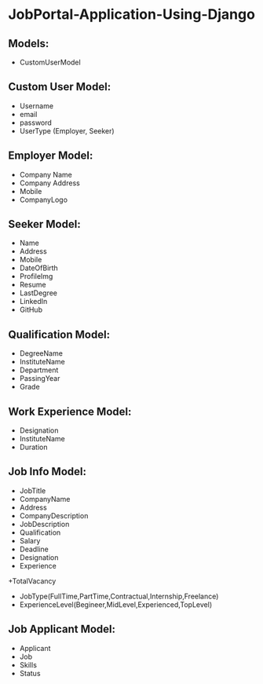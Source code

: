 # JobPortal-Application-Using-Django

## Models:
+ CustomUserModel

## Custom User Model:
+ Username
+ email
+ password
+ UserType (Employer, Seeker)

## Employer Model:
+ Company Name
+ Company Address
+ Mobile
+ CompanyLogo

## Seeker Model:
+ Name
+ Address
+ Mobile
+ DateOfBirth
+ ProfileImg
+ Resume
+ LastDegree
+ LinkedIn
+ GitHub

## Qualification Model:
+ DegreeName
+ InstituteName
+ Department
+ PassingYear
+ Grade

## Work Experience Model:
+ Designation
+ InstituteName
+ Duration

## Job Info Model:
+ JobTitle
+ CompanyName
+ Address
+ CompanyDescription
+ JobDescription
+ Qualification
+ Salary
+ Deadline
+ Designation
+ Experience

+TotalVacancy
+ JobType(FullTime,PartTime,Contractual,Internship,Freelance)
+ ExperienceLevel(Begineer,MidLevel,Experienced,TopLevel)

## Job Applicant Model:
+ Applicant
+ Job
+ Skills
+ Status
